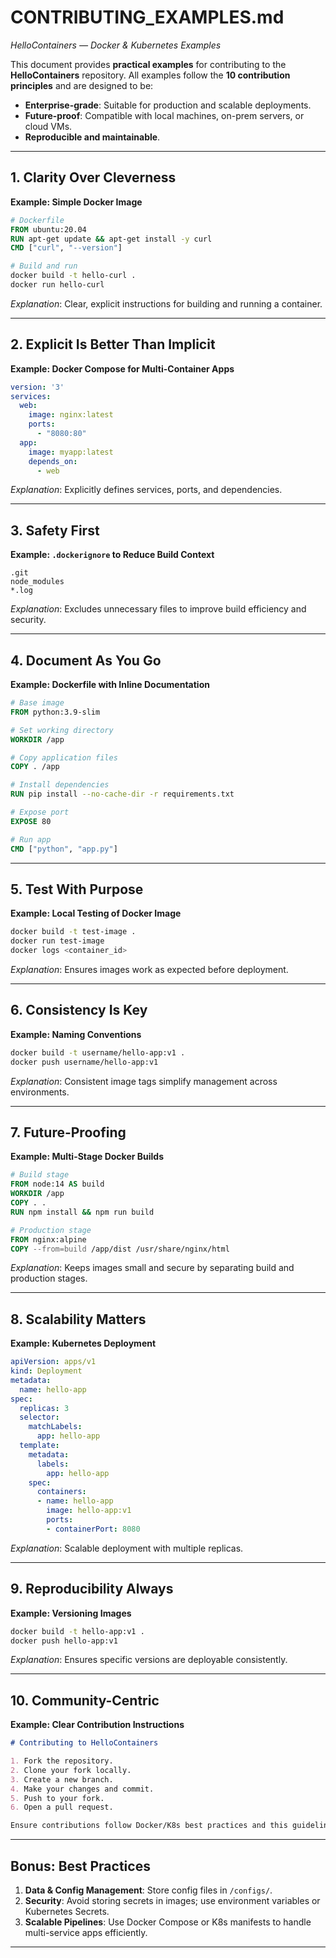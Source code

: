 # CONTRIBUTING\_EXAMPLES.md

*HelloContainers — Docker & Kubernetes Examples*

This document provides **practical examples** for contributing to the **HelloContainers** repository. All examples follow the **10 contribution principles** and are designed to be:

* **Enterprise-grade**: Suitable for production and scalable deployments.
* **Future-proof**: Compatible with local machines, on-prem servers, or cloud VMs.
* **Reproducible and maintainable**.

---

## 1. Clarity Over Cleverness

**Example: Simple Docker Image**

```dockerfile
# Dockerfile
FROM ubuntu:20.04
RUN apt-get update && apt-get install -y curl
CMD ["curl", "--version"]
```

```bash
# Build and run
docker build -t hello-curl .
docker run hello-curl
```

*Explanation*: Clear, explicit instructions for building and running a container.

---

## 2. Explicit Is Better Than Implicit

**Example: Docker Compose for Multi-Container Apps**

```yaml
version: '3'
services:
  web:
    image: nginx:latest
    ports:
      - "8080:80"
  app:
    image: myapp:latest
    depends_on:
      - web
```

*Explanation*: Explicitly defines services, ports, and dependencies.

---

## 3. Safety First

**Example: `.dockerignore` to Reduce Build Context**

```text
.git
node_modules
*.log
```

*Explanation*: Excludes unnecessary files to improve build efficiency and security.

---

## 4. Document As You Go

**Example: Dockerfile with Inline Documentation**

```dockerfile
# Base image
FROM python:3.9-slim

# Set working directory
WORKDIR /app

# Copy application files
COPY . /app

# Install dependencies
RUN pip install --no-cache-dir -r requirements.txt

# Expose port
EXPOSE 80

# Run app
CMD ["python", "app.py"]
```

---

## 5. Test With Purpose

**Example: Local Testing of Docker Image**

```bash
docker build -t test-image .
docker run test-image
docker logs <container_id>
```

*Explanation*: Ensures images work as expected before deployment.

---

## 6. Consistency Is Key

**Example: Naming Conventions**

```bash
docker build -t username/hello-app:v1 .
docker push username/hello-app:v1
```

*Explanation*: Consistent image tags simplify management across environments.

---

## 7. Future-Proofing

**Example: Multi-Stage Docker Builds**

```dockerfile
# Build stage
FROM node:14 AS build
WORKDIR /app
COPY . .
RUN npm install && npm run build

# Production stage
FROM nginx:alpine
COPY --from=build /app/dist /usr/share/nginx/html
```

*Explanation*: Keeps images small and secure by separating build and production stages.

---

## 8. Scalability Matters

**Example: Kubernetes Deployment**

```yaml
apiVersion: apps/v1
kind: Deployment
metadata:
  name: hello-app
spec:
  replicas: 3
  selector:
    matchLabels:
      app: hello-app
  template:
    metadata:
      labels:
        app: hello-app
    spec:
      containers:
      - name: hello-app
        image: hello-app:v1
        ports:
        - containerPort: 8080
```

*Explanation*: Scalable deployment with multiple replicas.

---

## 9. Reproducibility Always

**Example: Versioning Images**

```bash
docker build -t hello-app:v1 .
docker push hello-app:v1
```

*Explanation*: Ensures specific versions are deployable consistently.

---

## 10. Community-Centric

**Example: Clear Contribution Instructions**

```markdown
# Contributing to HelloContainers

1. Fork the repository.
2. Clone your fork locally.
3. Create a new branch.
4. Make your changes and commit.
5. Push to your fork.
6. Open a pull request.

Ensure contributions follow Docker/K8s best practices and this guideline.
```

---

## Bonus: Best Practices

1. **Data & Config Management**: Store config files in `/configs/`.
2. **Security**: Avoid storing secrets in images; use environment variables or Kubernetes Secrets.
3. **Scalable Pipelines**: Use Docker Compose or K8s manifests to handle multi-service apps efficiently.

---
